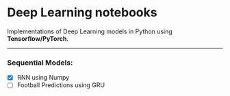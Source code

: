 # Deep Learning notebooks
Implementations of Deep Learning models in Python using __Tensorflow/PyTorch__. 
_____

### Sequential Models:
* [x] RNN using Numpy
* [ ] Football Predictions using GRU
